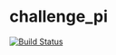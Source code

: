 # challenge_pi
[![Build Status](http://ec2-52-54-92-202.compute-1.amazonaws.com/buildStatus/icon?job=challenge_pi)](http://52.54.92.202/job/challenge_pi/)
